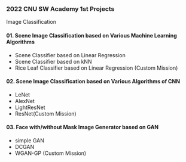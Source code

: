### **2022 CNU SW Academy 1st Projects** 
Image Classification

#### **01. Scene Image Classification based on Various Machine Learning Algorithms**
- Scene Classifier based on Linear Regression
- Scene Classifier based on kNN
- Rice Leaf Classifier based on Linear Regression (Custom Mission) 

#### **02. Scene Image Classification based on Various Algorithms of CNN**
- LeNet
- AlexNet
- LightResNet
- ResNet(Custom Mission) 

#### **03. Face with/without Mask Image Generator based on GAN**
- simple GAN
- DCGAN
- WGAN-GP (Custom Mission) 
